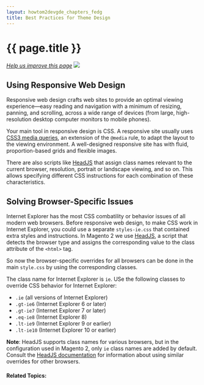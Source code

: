 ```yaml
---
layout: howtom2devgde_chapters_fedg
title: Best Practices for Theme Design
---
```

 
<h1 id="layout_theme_bestpr">{{ page.title }}</h1>

<p><a href="{{ site.githuburl }}guides/v1.0/m2fedg/layout/layout-theme-bestpr.md" target="_blank"><em>Help us improve this page</em></a>&nbsp;<img src="{{ site.baseurl }}common/images/newWindow.gif"/></p>

<h2 id="layout_theme_bestpr_rwd">Using Responsive Web Design</h2>

Responsive web design crafts web sites to provide an optimal viewing experience&mdash;easy reading and navigation with a minimum of resizing, panning, and scrolling, across a wide range of devices (from large, high-resolution desktop computer monitors to mobile phones).

Your main tool in responsive design is CSS. A responsive site usually uses <a href="http://en.wikipedia.org/wiki/Media_queries" target="_blank">CSS3 media queries</a>, an extension of the `@media` rule, to adapt the layout to the viewing environment. A well-designed responsive site has with fluid, proportion-based grids and flexible images. 

There are also scripts like <a href="http://headjs.com" target="_blank">HeadJS</a> that assign class names relevant to the current browser, resolution, portrait or landscape viewing, and so on. This allows specifying different CSS instructions for each combination of these characteristics. 

<h2 id="layout_theme_bestpr_browser">Solving Browser-Specific Issues</h2>

Internet Explorer has the most CSS combatility or behavior issues of all modern web browsers. Before responsive web design, to make CSS work in Internet Explorer, you could use a separate `styles-ie.css` that contained extra styles and instructions. In Magento 2 we use <a href="http://headjs.com" target="_blank">HeadJS</a>, a script that detects the browser type and assigns the corresponding value to the class attribute of the `<html>` tag. 

So now the browser-specific overrides for all browsers can be done in the main `style.css` by using the corresponding classes.

The class name for Internet Explorer is `ie`. USe the following classes to override CSS behavior for Internet Explorer:

*	`.ie` (all versions of Internet Explorer)
*	`.gt-ie6` (Internet Explorer 6 or later)
*	`.gt-ie7` (Internet Explorer 7 or later)
*	`.eq-ie8` (Internet Explorer 8)
*	`.lt-ie9` (Internet Explorer 9 or earlier)
*	`.lt-ie10` (Internet Explorer 10 or earlier)

**Note**: HeadJS supports class names for various browsers, but in the configuration used in Magento 2, only `ie` class names are added by default. Consult the <a href="http://headjs.com/site/api/v2.00.html" target="_blank">HeadJS documentation</a> for information about using similar overrides for other browsers.

	
#### Related Topics:

